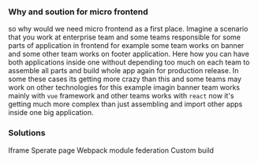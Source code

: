 ### Why and soution for micro frontend

so why would we need micro frontend as a first place. Imagine a scenario that you work at enterprise team and some teams responsible for some parts of application in frontend for example some team works on banner and some other team works on footer application. Here how you can have both applications inside one without depending too much on each team to assemble all parts and build whole app again for production release. In some these cases its getting more crazy than this and some teams may work on other technologies for this example imagin banner team works mainly with `vue` framework and other teams works with `react` now it's getting much more complex than just assembling and import other apps inside one big application.

### Solutions

Iframe
Sperate page
Webpack module federation
Custom build
